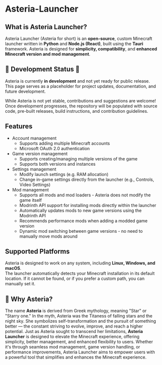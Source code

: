 # Asteria-Launcher
## What is Asteria Launcher?
Asteria Launcher (Asteria for short) is an **open-source**, custom Minecraft launcher written in **Python** and **Node.js (React)**, built using the **Tauri** framework. Asteria is designed for **simplicity, compatibility**, and **enhanced Minecraft version and mod management**.

## 🚧 Development Status 🚧
Asteria is currently **in development** and not yet ready for public release. This page serves as a placeholder for project updates, documentation, and future development.

While Asteria is not yet stable, contributions and suggestions are welcome! Once development progresses, the repository will be populated with source code, pre-built releases, build instructions, and contribution guidelines.

## Features
* Account management
  * Supports adding multiple Minecraft accounts
  * Microsoft OAuth 2.0 authentication
* Game version management
  * Supports creating/managing multiple versions of the game
  * Supports both versions and instances
* Settings management
  * Modify launch settings (e.g. RAM allocation)
  * Change in-game settings directly from the launcher (e.g., Controls, Video Settings)
* Mod management
  * Supports all mods and mod loaders - Asteria does not modify the game itself
  * Modrinth API support for installing mods directly within the launcher
  * Automatically updates mods to new game versions using the Modrinth API
  * Recommends performance mods when adding a modded game version
  * Dynamic mod switching between game versions - no need to manually move mods around

## Supported Platforms
Asteria is designed to work on any system, including **Linux, Windows, and macOS**.  
The launcher automatically detects your Minecraft installation in its default location. If it cannot be found, or if you prefer a custom path, you can manually set it.

## 🌠 Why Asteria?
The name **Asteria** is derived from Greek mythology, meaning "Star" or "Starry one." In the myth, Asteria was the Titaness of falling stars and the night sky. She symbolizes self-transformation and the pursuit of something better — the constant striving to evolve, improve, and reach a higher potential.
Just as Asteria sought to transcend her limitations, **Asteria Launcher** is designed to elevate the Minecraft experience, offering simplicity, better management, and enhanced flexibility to users.
Whether it's through seamless mod management, game version handling, or performance improvements, Asteria Launcher aims to empower users with a powerful tool that simplifies and enhances the Minecraft experience.
